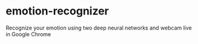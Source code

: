# emotion-recognizer
Recognize your emotion using two deep neural networks and webcam live in Google Chrome
